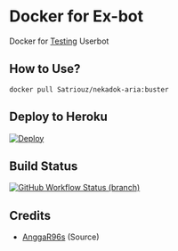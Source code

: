 # Docker for Ex-bot
Docker for [Testing](https://github.com/Ncode2014/nikabut) Userbot

## How to Use?
```
docker pull Satriouz/nekadok-aria:buster
```
## Deploy to Heroku
[![Deploy](https://www.herokucdn.com/deploy/button.svg)](https://heroku.com/deploy?template=https://github.com/Satriouz/nekadok-aria)

## Build Status
<a href="https://github.com/Satriouz/nekadok-aria/actions?query=branch%3Amain"> <img alt="GitHub Workflow Status (branch)" src="https://img.shields.io/github/workflow/status/Ncode2014/nekadok/Docker%20Build/main?color=blue&label=Docker%20build&logo=github%20actions&logoColor=green&style=for-the-badge" /></a>

## Credits
* [AnggaR96s](https://github.com/AnggaR96s) (Source)

